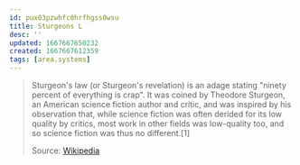 ```yaml
---
id: pux03pzwhfc0hrfhgss0wsu
title: Sturgeons L
desc: ''
updated: 1667667650232
created: 1667667612359
tags: [area.systems]
---
```


> Sturgeon's law (or Sturgeon's revelation) is an adage stating "ninety percent of everything is crap". It was coined by Theodore Sturgeon, an American science fiction author and critic, and was inspired by his observation that, while science fiction was often derided for its low quality by critics, most work in other fields was low-quality too, and so science fiction was thus no different.[1] 
> 
> Source: [Wikipedia](https://en.wikipedia.org/wiki/Sturgeon%27s_law)